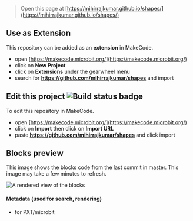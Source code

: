 
> Open this page at [https://mihirrajkumar.github.io/shapes/](https://mihirrajkumar.github.io/shapes/)

## Use as Extension

This repository can be added as an **extension** in MakeCode.

* open [https://makecode.microbit.org/](https://makecode.microbit.org/)
* click on **New Project**
* click on **Extensions** under the gearwheel menu
* search for **https://github.com/mihirrajkumar/shapes** and import

## Edit this project ![Build status badge](https://github.com/mihirrajkumar/shapes/workflows/MakeCode/badge.svg)

To edit this repository in MakeCode.

* open [https://makecode.microbit.org/](https://makecode.microbit.org/)
* click on **Import** then click on **Import URL**
* paste **https://github.com/mihirrajkumar/shapes** and click import

## Blocks preview

This image shows the blocks code from the last commit in master.
This image may take a few minutes to refresh.

![A rendered view of the blocks](https://github.com/mihirrajkumar/shapes/raw/master/.github/makecode/blocks.png)

#### Metadata (used for search, rendering)

* for PXT/microbit
<script src="https://makecode.com/gh-pages-embed.js"></script><script>makeCodeRender("{{ site.makecode.home_url }}", "{{ site.github.owner_name }}/{{ site.github.repository_name }}");</script>
